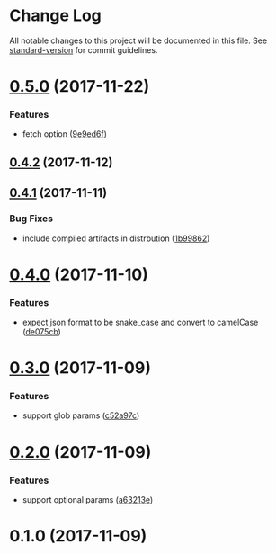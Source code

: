 # Change Log

All notable changes to this project will be documented in this file. See [standard-version](https://github.com/conventional-changelog/standard-version) for commit guidelines.

<a name="0.5.0"></a>
# [0.5.0](https://github.com/Alignable/js-routes-loader/compare/v0.4.2...v0.5.0) (2017-11-22)


### Features

* fetch option ([9e9ed6f](https://github.com/Alignable/js-routes-loader/commit/9e9ed6f))



<a name="0.4.2"></a>
## [0.4.2](https://github.com/Alignable/js-routes-loader/compare/v0.4.1...v0.4.2) (2017-11-12)



<a name="0.4.1"></a>
## [0.4.1](https://github.com/Alignable/js-routes-loader/compare/v0.4.0...v0.4.1) (2017-11-11)


### Bug Fixes

* include compiled artifacts in distrbution ([1b99862](https://github.com/Alignable/js-routes-loader/commit/1b99862))



<a name="0.4.0"></a>
# [0.4.0](https://github.com/Alignable/js-routes-loader/compare/v0.3.0...v0.4.0) (2017-11-10)


### Features

* expect json format to be snake_case and convert to camelCase ([de075cb](https://github.com/Alignable/js-routes-loader/commit/de075cb))



<a name="0.3.0"></a>
# [0.3.0](https://github.com/Alignable/js-routes-loader/compare/v0.2.0...v0.3.0) (2017-11-09)


### Features

* support glob params ([c52a97c](https://github.com/Alignable/js-routes-loader/commit/c52a97c))



<a name="0.2.0"></a>
# [0.2.0](https://github.com/Alignable/js-routes-loader/compare/v0.1.0...v0.2.0) (2017-11-09)


### Features

* support optional params ([a63213e](https://github.com/Alignable/js-routes-loader/commit/a63213e))



<a name="0.1.0"></a>
# 0.1.0 (2017-11-09)
